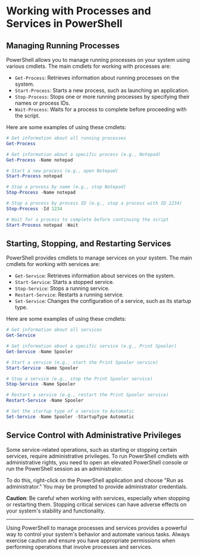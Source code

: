 # Working with Processes and Services in PowerShell

## Managing Running Processes

PowerShell allows you to manage running processes on your system using various cmdlets. The main cmdlets for working with processes are:

- `Get-Process`: Retrieves information about running processes on the system.
- `Start-Process`: Starts a new process, such as launching an application.
- `Stop-Process`: Stops one or more running processes by specifying their names or process IDs.
- `Wait-Process`: Waits for a process to complete before proceeding with the script.

Here are some examples of using these cmdlets:

```powershell
# Get information about all running processes
Get-Process

# Get information about a specific process (e.g., Notepad)
Get-Process -Name notepad

# Start a new process (e.g., open Notepad)
Start-Process notepad

# Stop a process by name (e.g., stop Notepad)
Stop-Process -Name notepad

# Stop a process by process ID (e.g., stop a process with ID 1234)
Stop-Process -Id 1234

# Wait for a process to complete before continuing the script
Start-Process notepad -Wait
```

## Starting, Stopping, and Restarting Services

PowerShell provides cmdlets to manage services on your system. The main cmdlets for working with services are:

- `Get-Service`: Retrieves information about services on the system.
- `Start-Service`: Starts a stopped service.
- `Stop-Service`: Stops a running service.
- `Restart-Service`: Restarts a running service.
- `Set-Service`: Changes the configuration of a service, such as its startup type.

Here are some examples of using these cmdlets:

```powershell
# Get information about all services
Get-Service

# Get information about a specific service (e.g., Print Spooler)
Get-Service -Name Spooler

# Start a service (e.g., start the Print Spooler service)
Start-Service -Name Spooler

# Stop a service (e.g., stop the Print Spooler service)
Stop-Service -Name Spooler

# Restart a service (e.g., restart the Print Spooler service)
Restart-Service -Name Spooler

# Set the startup type of a service to Automatic
Set-Service -Name Spooler -StartupType Automatic
```

## Service Control with Administrative Privileges

Some service-related operations, such as starting or stopping certain services, require administrative privileges. To run PowerShell cmdlets with administrative rights, you need to open an elevated PowerShell console or run the PowerShell session as an administrator.

To do this, right-click on the PowerShell application and choose "Run as administrator." You may be prompted to provide administrator credentials.

**Caution**: Be careful when working with services, especially when stopping or restarting them. Stopping critical services can have adverse effects on your system's stability and functionality.

---

Using PowerShell to manage processes and services provides a powerful way to control your system's behavior and automate various tasks. Always exercise caution and ensure you have appropriate permissions when performing operations that involve processes and services.
